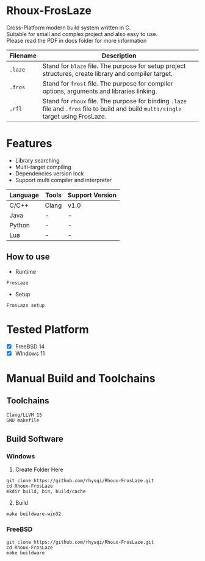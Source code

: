 # Rhoux-FrosLaze
Cross-Platform modern build system written in C. <br>
Suitable for small and complex project and also easy to use. <br>
Please read the PDF in docs folder for more information

| Filename | Description |
| - | -
| `.laze` | Stand for `blaze` file. The purpose for setup project structures, create library and compiler target.
| `.fros` | Stand for `frost` file. The purpose for compiler options, arguments and libraries linking.
| `.rfl`  | Stand for `rhoux` file. The purpose for binding `.laze` file and `.fros` file to build and build `multi/single` target using FrosLaze.

# Features
- Library searching
- Multi-target compiling
- Dependencies version lock
- Support multi compiler and interpreter

| Language | Tools | Support Version
| - | - | -
| C/C++ | Clang | v1.0 |
| Java | - | - |
| Python | - | - |
| Lua | - | - |


## How to use
- Runtime
```
FrosLaze
```
- Setup
```
FrosLaze setup
```

# Tested Platform
- [x] FreeBSD 14
- [x] WIndows 11

# Manual Build and Toolchains
## Toolchains
```
Clang/LLVM 15
GNU makefile
```

## Build Software
### Windows
1. Create Folder Here
```
git clone https://github.com/rhysqi/Rhoux-FrosLaze.git
cd Rhoux-FrosLaze
mkdir build, bin, build/cache
```

2. Build
```
make buildware-win32
```

### FreeBSD
```
git clone https://github.com/rhysqi/Rhoux-FrosLaze.git
cd Rhoux-FrosLaze
make buildware
```


